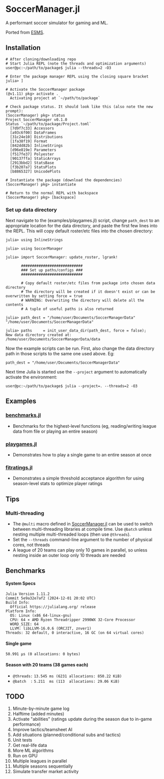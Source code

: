 # SoccerManager.jl
A performant soccer simulator for gaming and ML. 

Ported from [ESMS](https://github.com/eliben/esms).

## Installation
```
# After cloning/downloading repo
# Start Julia REPL (note the threads and optimization arguments)
user@pc:~/path/to/package$ julia --threads=2 -O3

# Enter the package manager REPL using the closing square bracket
julia> ]

# Activate the SoccerManager package
(@v1.11) pkg> activate .
  Activating project at `~/path/to/package`

# Check package status. It should look like this (also note the new prompt):
(SoccerManager) pkg> status
Project SoccerManager v0.1.0
Status `~/path/to/package/Project.toml`
  [7d9f7c33] Accessors
  [a93c6f00] DataFrames
  [31c24e10] Distributions
  [1fa38f19] Format
  [842dd82b] InlineStrings
  [d96e819e] Parameters
  [f517fe37] Polyester
  [90137ffa] StaticArrays
  [2913bbd2] StatsBase
  [f3b207a7] StatsPlots
  [b8865327] UnicodePlots

# Instantiate the package (download the dependencies)
(SoccerManager) pkg> instantiate

# Return to the normal REPL with backspace
(SoccerManager) pkg> [backspace]
```

### Set up data directory
Next navigate to the (examples/playgames.jl) script, change `path_dest` to an appropriate location for the data directory, and paste the first few lines into the REPL. This will copy default roster/etc files into the chosen directory:
```
julia> using InlineStrings

julia> using SoccerManager

julia> import SoccerManager: update_roster, lgrank!

       ############################
       ### Set up paths/configs ###
       ############################

       # Copy default roster/etc files from package into chosen data directory
       # The directory will be created if it doesn't exist or can be overwritten by setting force = true
       # WARNING: Overwriting the directory will delete all the contents
       # A tuple of useful paths is also returned

julia> path_dest = "/home/user/Documents/SoccerManagerData"
"/home/user/Documents/SoccerManagerData"

julia> paths     = init_user_data_dir(path_dest, force = false);
New data directory created at: /home/user/Documents/SoccerManagerData/data
```

Now the example scripts can be run. First, also change the data directory path in those scripts to the same one used above. Eg:

```
path_dest = "/home/user/Documents/SoccerManagerData"
```

Next time Julia is started use the `--project` argument to automatically activate the environment:
```
user@pc:~/path/to/package$ julia --project=. --threads=2 -O3
```

## Examples
### [benchmarks.jl](examples/benchmarks.jl)
- Benchmarks for the highest-level functions (eg, reading/writing league data from file or playing an entire season)

### [playgames.jl](examples/playgames.jl)
- Demonstrates how to play a single game  to an entire season at once

### [fitratings.jl](examples/fitratings.jl)
- Demonstrates a simple threshold acceptance algorithm for using season-level stats to optimize player ratings

## Tips
### Multi-threading
- The `@multi` macro defined in [SoccerManager.jl](src/SoccerManager.jl) can be used to switch between multi-threading libraries at compile time. Use `@batch` unless nesting multiple multi-threaded loops (then use `@threads`).
- Set the `--threads` command-line argument to the number of physical cores, not threads
- A league of 20 teams can play only 10 games in parallel, so unless nesting inside an outer loop only 10 threads are needed

## Benchmarks
#### System Specs
```
Julia Version 1.11.2
Commit 5e9a32e7af2 (2024-12-01 20:02 UTC)
Build Info:
  Official https://julialang.org/ release
Platform Info:
  OS: Linux (x86_64-linux-gnu)
  CPU: 64 × AMD Ryzen Threadripper 2990WX 32-Core Processor
  WORD_SIZE: 64
  LLVM: libLLVM-16.0.6 (ORCJIT, znver1)
Threads: 32 default, 0 interactive, 16 GC (on 64 virtual cores)
```
#### Single game
`50.991 μs (0 allocations: 0 bytes)`
#### Season with 20 teams (38 games each)
- `@threads:` `13.545 ms (6231 allocations: 850.22 KiB)`
- `@batch  :` `5.211  ms (113  allocations: 29.06 KiB)`

## TODO
1. Minute-by-minute game log
2. Halftime (added minutes)
3. Activate "abilities" (ratings update during the season due to in-game performance)
4. Improve tactics/teamsheet AI
5. Add situations (planned/conditional subs and tactics)
6. Unit tests
7. Get real-life data
8. More ML algorithms
9. Run on GPU
10. Multiple leagues in parallel
11. Multiple seasons sequentially
12. Simulate transfer market activity
